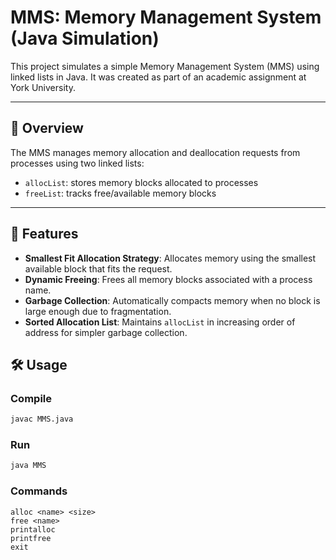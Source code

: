 # MMS: Memory Management System (Java Simulation)

This project simulates a simple Memory Management System (MMS) using linked lists in Java. It was created as part of an academic assignment at York University.

---

## 📌 Overview

The MMS manages memory allocation and deallocation requests from processes using two linked lists:
- `allocList`: stores memory blocks allocated to processes
- `freeList`: tracks free/available memory blocks

---

## 🔧 Features

- **Smallest Fit Allocation Strategy**: Allocates memory using the smallest available block that fits the request.
- **Dynamic Freeing**: Frees all memory blocks associated with a process name.
- **Garbage Collection**: Automatically compacts memory when no block is large enough due to fragmentation.
- **Sorted Allocation List**: Maintains `allocList` in increasing order of address for simpler garbage collection.

## 🛠️ Usage

### Compile
```bash
javac MMS.java
```

### Run
```bash
java MMS
```

### Commands
```text
alloc <name> <size>
free <name>
printalloc
printfree
exit
```

